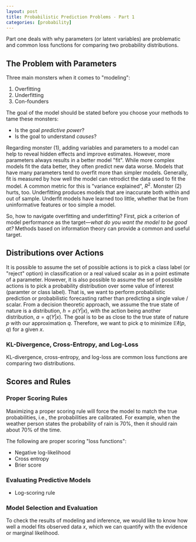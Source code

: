 ```yaml
---
layout: post
title: Probabilistic Prediction Problems - Part 1
categories: [probability]
---
```


Part one deals with why parameters (or latent variables) are problematic and common loss functions for comparing two probability distributions. 

## The Problem with Parameters

Three main monsters when it comes to "modeling":
1. Overfitting
2. Underfitting
3. Con-founders

The goal of the model should be stated before you choose your methods to tame these monsters:
- Is the goal _predictive power_?
- Is the goal to understand _causes_?

Regarding monster (1), adding variables and parameters to a model can help to reveal hidden effects and improve estimates. However, more parameters always results in a better model "fit". While more complex models fit the data better, they often predict new data worse. Models that have many parameters tend to overfit more than simpler models. Generally, fit is measured by how well the model can retrodict the data used to fit the model. A common metric for this is "variance explained", $R^2$. Monster (2) hurts, too. Underfitting produces models that are inaccurate both within and out of sample. Underfit models have learned too little, whether that be from uninformative features or too simple a model.

So, how to navigate overfitting and underfitting? First, pick a criterion of model performance as the target—_what do you want the model to be good at?_ Methods based on information theory can provide a common and useful target.  

## Distributions over Actions

It is possible to assume the set of possible actions is to pick a class label (or "reject" option) in classification or a real valued scalar as in a point estimate of a parameter. However, it is also possible to assume the set of possible actions is to pick a probability distribution over some value of interest (paramter or class label). That is, we want to perform probabilistic  prediction or probabilistic forecasting rather than predicting a single value / scalar. From a decision theoretic approach, we assume the true state of nature is a distribution, $h = p(Y | x)$, with the action being another distribution, $a = q(Y|x)$. The goal is to be as close to the true state of nature $p$ with our approximation $q$. Therefore, we want to pick $q$ to minimize $\mathbb{E}\ell(p, q)$ for a given $x$. 



### KL-Divergence, Cross-Entropy, and Log-Loss

KL-divergence, cross-entropy, and log-loss are common loss functions are comparing two distributions.


## Scores and Rules



### Proper Scoring Rules

Maximizing a proper scoring rule will force the model to match the true probabilities, i.e., the probabilities are calibrated. For example, when the weather person states the probability of rain is $70\%$, then it should rain about $70\%$ of the time. 

The following are proper scoring "loss functions":

- Negative log-likelihood
- Cross entropy
- Brier score

### Evaluating Predictive Models

- Log-scoring rule

### Model Selection and Evaluation

To check the results of modeling and inference, we would like to know how well a model fits observed data $x$, which we can quantify with the evidence or marginal likelihood.